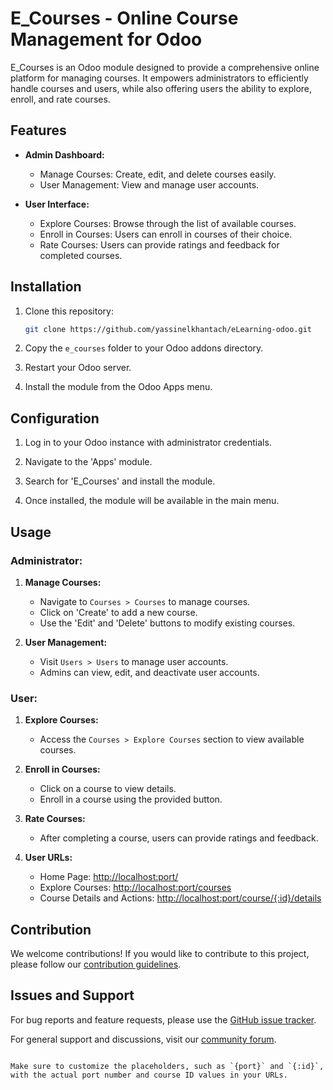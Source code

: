 # E_Courses - Online Course Management for Odoo

E_Courses is an Odoo module designed to provide a comprehensive online platform for managing courses. It empowers administrators to efficiently handle courses and users, while also offering users the ability to explore, enroll, and rate courses.

## Features

- **Admin Dashboard:**
  - Manage Courses: Create, edit, and delete courses easily.
  - User Management: View and manage user accounts.

- **User Interface:**
  - Explore Courses: Browse through the list of available courses.
  - Enroll in Courses: Users can enroll in courses of their choice.
  - Rate Courses: Users can provide ratings and feedback for completed courses.

## Installation

1. Clone this repository:

   ```bash
   git clone https://github.com/yassinelkhantach/eLearning-odoo.git

2. Copy the `e_courses` folder to your Odoo addons directory.

3. Restart your Odoo server.

4. Install the module from the Odoo Apps menu.

## Configuration

1. Log in to your Odoo instance with administrator credentials.

2. Navigate to the 'Apps' module.

3. Search for 'E_Courses' and install the module.

4. Once installed, the module will be available in the main menu.

## Usage

### Administrator:

1. **Manage Courses:**
   - Navigate to `Courses > Courses` to manage courses.
   - Click on 'Create' to add a new course.
   - Use the 'Edit' and 'Delete' buttons to modify existing courses.

2. **User Management:**
   - Visit `Users > Users` to manage user accounts.
   - Admins can view, edit, and deactivate user accounts.

### User:

1. **Explore Courses:**
   - Access the `Courses > Explore Courses` section to view available courses.

2. **Enroll in Courses:**
   - Click on a course to view details.
   - Enroll in a course using the provided button.

3. **Rate Courses:**
   - After completing a course, users can provide ratings and feedback.

4. **User URLs:**
   - Home Page: [http://localhost:port/](http://localhost:port/)
   - Explore Courses: [http://localhost:port/courses](http://localhost:port/courses)
   - Course Details and Actions: [http://localhost:port/course/{:id}/details](http://localhost:port/course/{:id}/details)

## Contribution

We welcome contributions! If you would like to contribute to this project, please follow our [contribution guidelines](CONTRIBUTING.md).

## Issues and Support

For bug reports and feature requests, please use the [GitHub issue tracker](https://github.com/yourusername/e_courses/issues).

For general support and discussions, visit our [community forum](https://example.com/forum).

```

Make sure to customize the placeholders, such as `{port}` and `{:id}`, with the actual port number and course ID values in your URLs.
